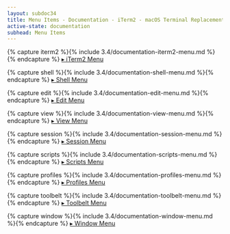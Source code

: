 ```yaml
---
layout: subdoc34
title: Menu Items - Documentation - iTerm2 - macOS Terminal Replacement
active-state: documentation
subhead: Menu Items
---
```

{% capture iterm2 %}{% include 3.4/documentation-iterm2-menu.md %}{% endcapture %}
<a href="javascript:showId('menu-iterm2')" id='showmenu-iterm2'>&#x25b8; iTerm2 Menu</a>
<a href="javascript:hideId('menu-iterm2')" id='hidemenu-iterm2' style="display: none">&#x25be; iTerm2 Menu</a>
<div id="changelistmenu-iterm2" style="display: none">
{{ iterm2 | markdownify }}
</div>

{% capture shell %}{% include 3.4/documentation-shell-menu.md %}{% endcapture %}
<a href="javascript:showId('menu-shell')" id='showmenu-shell'>&#x25b8; Shell Menu</a>
<a href="javascript:hideId('menu-shell')" id='hidemenu-shell' style="display: none">&#x25be; Shell Menu</a>
<div id="changelistmenu-shell" style="display: none">
{{ shell | markdownify }}
</div>

{% capture edit %}{% include 3.4/documentation-edit-menu.md %}{% endcapture %}
<a href="javascript:showId('menu-edit')" id='showmenu-edit'>&#x25b8; Edit Menu</a>
<a href="javascript:hideId('menu-edit')" id='hidemenu-edit' style="display: none">&#x25be; Edit Menu</a>
<div id="changelistmenu-edit" style="display: none">
{{ edit | markdownify }}
</div>

{% capture view %}{% include 3.4/documentation-view-menu.md %}{% endcapture %}
<a href="javascript:showId('menu-view')" id='showmenu-view'>&#x25b8; View Menu</a>
<a href="javascript:hideId('menu-view')" id='hidemenu-view' style="display: none">&#x25be; View Menu</a>
<div id="changelistmenu-view" style="display: none">
{{ view | markdownify }}
</div>

{% capture session %}{% include 3.4/documentation-session-menu.md %}{% endcapture %}
<a href="javascript:showId('menu-session')" id='showmenu-session'>&#x25b8; Session Menu</a>
<a href="javascript:hideId('menu-session')" id='hidemenu-session' style="display: none">&#x25be; Session Menu</a>
<div id="changelistmenu-session" style="display: none">
{{ session | markdownify }}
</div>

{% capture scripts %}{% include 3.4/documentation-scripts-menu.md %}{% endcapture %}
<a href="javascript:showId('menu-scripts')" id='showmenu-scripts'>&#x25b8; Scripts Menu</a>
<a href="javascript:hideId('menu-scripts')" id='hidemenu-scripts' style="display: none">&#x25be; Scripts Menu</a>
<div id="changelistmenu-scripts" style="display: none">
{{ scripts | markdownify }}
</div>

{% capture profiles %}{% include 3.4/documentation-profiles-menu.md %}{% endcapture %}
<a href="javascript:showId('menu-profiles')" id='showmenu-profiles'>&#x25b8; Profiles Menu</a>
<a href="javascript:hideId('menu-profiles')" id='hidemenu-profiles' style="display: none">&#x25be; Profiles Menu</a>
<div id="changelistmenu-profiles" style="display: none">
{{ profiles | markdownify }}
</div>

{% capture toolbelt %}{% include 3.4/documentation-toolbelt-menu.md %}{% endcapture %}
<a href="javascript:showId('menu-toolbelt')" id='showmenu-toolbelt'>&#x25b8; Toolbelt Menu</a>
<a href="javascript:hideId('menu-toolbelt')" id='hidemenu-toolbelt' style="display: none">&#x25be; Toolbelt Menu</a>
<div id="changelistmenu-toolbelt" style="display: none">
{{ toolbelt | markdownify }}
</div>

{% capture window %}{% include 3.4/documentation-window-menu.md %}{% endcapture %}
<a href="javascript:showId('menu-window')" id='showmenu-window'>&#x25b8; Window Menu</a>
<a href="javascript:hideId('menu-window')" id='hidemenu-window' style="display: none">&#x25be; Window Menu</a>
<div id="changelistmenu-window" style="display: none">
{{ window | markdownify }}
</div>

